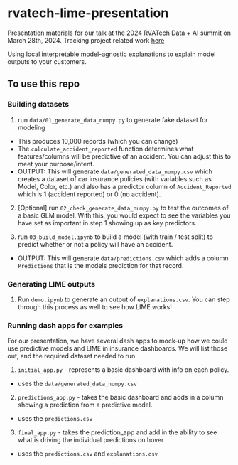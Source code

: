 # rvatech-lime-presentation
Presentation materials for our talk at the 2024 RVATech Data + AI summit on March 28th, 2024.  Tracking project related work [here](https://github.com/users/mleary/projects/2)

Using local interpretable model-agnostic explanations to explain model outputs to your customers.

## To use this repo

### Building datasets

1. run `data/01_generate_data_numpy.py` to generate fake dataset for modeling
  * This produces 10,000 records (which you can change)
  * The `calculate_accident_reported` function determines what features/columns will be predictive of an accident.  You can adjust this to meet your purpose/intent.
  * OUTPUT: This will generate `data/generated_data_numpy.csv` which creates a dataset of car insurance policies (with variables such as Model, Color, etc.) and also has a predictor column of `Accident_Reported` which is 1 (accident reported) or 0 (no accident).

2. [Optional] run `02_check_generate_data_numpy.py` to test the outcomes of a basic GLM model. With this, you would expect to see the variables you have set as important in step 1 showing up as key predictors.

3. run `03_build_model.ipynb` to build a model (with train / test split) to predict whether or not a policy will have an accident.
  * OUTPUT: This will generate `data/predictions.csv` which adds a column `Predictions` that is the models prediction for that record.

### Generating LIME outputs

1. Run `demo.ipynb` to generate an output of `explanations.csv`. You can step through this process as well to see how LIME works!

### Running dash apps for examples

For our presentation, we have several dash apps to mock-up how we could use predictive models and LIME in insurance dashboards.  We will list those out, and the required dataset needed to run.

1) `initial_app.py` -  represents a basic dashboard with info on each policy.
  * uses the `data/generated_data_numpy.csv` 

2) `predictions_app.py` - takes the basic dashboard and adds in a column showing a prediction from a predictive model.
  * uses the `predictions.csv`

3) `final_app.py` - takes the prediction_app and add in the ability to see what is driving the individual predictions on hover
  * uses the `predictions.csv` and `explanations.csv`